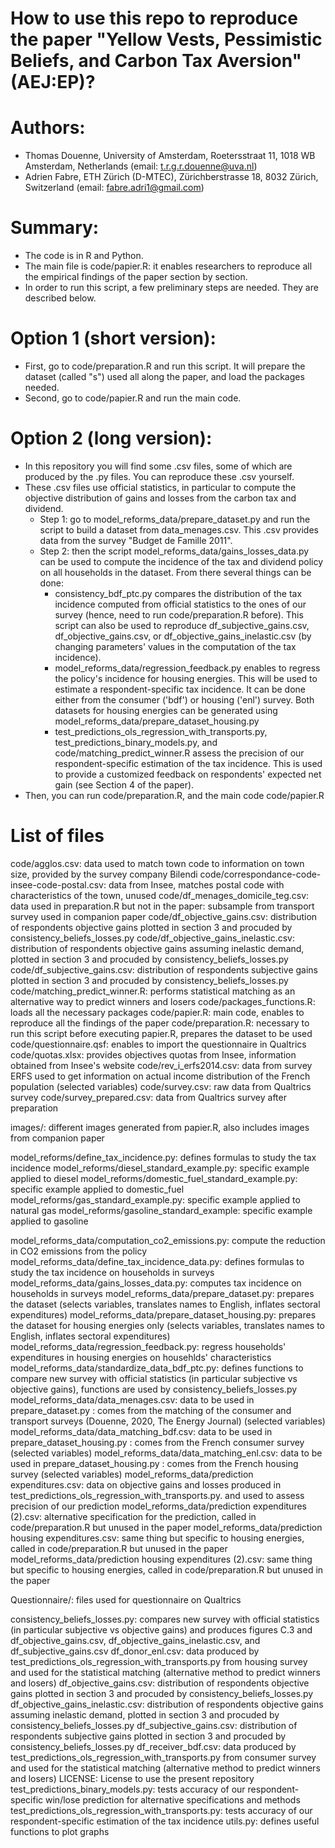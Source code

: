 # How to use this repo to reproduce the paper "Yellow Vests, Pessimistic Beliefs, and Carbon Tax Aversion" (AEJ:EP)?

# Authors:
- Thomas Douenne, University of Amsterdam, Roetersstraat 11, 1018 WB Amsterdam, Netherlands (email: t.r.g.r.douenne@uva.nl)
- Adrien Fabre, ETH Zürich (D-MTEC), Zürichberstrasse 18, 8032 Zürich, Switzerland (email: fabre.adri1@gmail.com)

# Summary:
- The code is in R and Python.
- The main file is code/papier.R: it enables researchers to reproduce all the empirical findings of the paper section by section.
- In order to run this script, a few preliminary steps are needed. They are described below.

# Option 1 (short version):
- First, go to code/preparation.R and run this script. It will prepare the dataset (called "s") used all along the paper, and load the packages needed.
- Second, go to code/papier.R and run the main code.

# Option 2 (long version):
- In this repository you will find some .csv files, some of which are produced by the .py files. You can reproduce these .csv yourself.
- These .csv files use official statistics, in particular to compute the objective distribution of gains and losses from the carbon tax and dividend.
    - Step 1: go to model_reforms_data/prepare_dataset.py and run the script to build a dataset from data_menages.csv. This .csv provides data from the survey "Budget de Famille 2011".
    - Step 2: then the script model_reforms_data/gains_losses_data.py can be used to compute the incidence of the tax and dividend policy on all households in the dataset.
    From there several things can be done:
        - consistency_bdf_ptc.py compares the distribution of the tax incidence computed from official statistics to the ones of our survey (hence, need to run code/preparation.R before).
        This script can also be used to reproduce df_subjective_gains.csv, df_objective_gains.csv, or df_objective_gains_inelastic.csv (by changing parameters' values in the computation of the tax incidence).
        - model_reforms_data/regression_feedback.py enables to regress the policy's incidence for housing energies. This will be used to estimate a respondent-specific tax incidence.
        It can be done either from the consumer ('bdf') or housing ('enl') survey. Both datasets for housing energies can be generated using model_reforms_data/prepare_dataset_housing.py
        - test_predictions_ols_regression_with_transports.py, test_predictions_binary_models.py, and code/matching_predict_winner.R assess the precision of our respondent-specific estimation of the tax incidence.
        This is used to provide a customized feedback on respondents' expected net gain (see Section 4 of the paper).
- Then, you can run code/preparation.R, and the main code code/papier.R


# List of files
code/agglos.csv: data used to match town code to information on town size, provided by the survey company Bilendi
code/correspondance-code-insee-code-postal.csv: data from Insee, matches postal code with characteristics of the town, unused
code/df_menages_domicile_teg.csv: data used in preparation.R but not in the paper: subsample from transport survey used in companion paper
code/df_objective_gains.csv: distribution of respondents objective gains plotted in section 3 and procuded by consistency_beliefs_losses.py
code/df_objective_gains_inelastic.csv: distribution of respondents objective gains assuming inelastic demand, plotted in section 3 and procuded by consistency_beliefs_losses.py
code/df_subjective_gains.csv: distribution of respondents subjective gains plotted in section 3 and procuded by consistency_beliefs_losses.py
code/matching_predict_winner.R: performs statistical matching as an alternative way to predict winners and losers
code/packages_functions.R: loads all the necessary packages
code/papier.R: main code, enables to reproduce all the findings of the paper
code/preparation.R: necessary to run this script before executing papier.R, prepares the dataset to be used
code/questionnaire.qsf: enables to import the questionnaire in Qualtrics
code/quotas.xlsx: provides objectives quotas from Insee, information obtained from Insee's website
code/rev_i_erfs2014.csv: data from survey ERFS used to get information on actual income distribution of the French population (selected variables)
code/survey.csv: raw data from Qualtrics survey
code/survey_prepared.csv: data from Qualtrics survey after preparation

images/: different images generated from papier.R, also includes images from companion paper

model_reforms/define_tax_incidence.py: defines formulas to study the tax incidence
model_reforms/diesel_standard_example.py: specific example applied to diesel
model_reforms/domestic_fuel_standard_example.py: specific example applied to domestic_fuel
model_reforms/gas_standard_example.py: specific example applied to natural gas
model_reforms/gasoline_standard_example: specific example applied to gasoline

model_reforms_data/computation_co2_emissions.py: compute the reduction in CO2 emissions from the policy
model_reforms_data/define_tax_incidence_data.py: defines formulas to study the tax incidence on households in surveys
model_reforms_data/gains_losses_data.py: computes tax incidence on households in surveys
model_reforms_data/prepare_dataset.py: prepares the dataset (selects variables, translates names to English, inflates sectoral expenditures)
model_reforms_data/prepare_dataset_housing.py: prepares the dataset for housing energies only (selects variables, translates names to English, inflates sectoral expenditures)
model_reforms_data/regression_feedback.py: regress households' expenditures in housing energies on househlds' characteristics
model_reforms_data/standardize_data_bdf_ptc.py: defines functions to compare new survey with official statistics (in particular subjective vs objective gains), functions are used by consistency_beliefs_losses.py
model_reforms_data/data_menages.csv: data to be used in prepare_dataset.py : comes from the matching of the consumer and transport surveys (Douenne, 2020, The Energy Journal) (selected variables)
model_reforms_data/data_matching_bdf.csv: data to be used in prepare_dataset_housing.py : comes from the French consumer survey (selected variables)
model_reforms_data/data_matching_enl.csv: data to be used in prepare_dataset_housing.py : comes from the French housing survey (selected variables)
model_reforms_data/prediction expenditures.csv: data on objective gains and losses produced in test_predictions_ols_regression_with_transports.py. and used to assess precision of our prediction
model_reforms_data/prediction expenditures (2).csv: alternative specification for the prediction, called in code/preparation.R but unused in the paper
model_reforms_data/prediction housing expenditures.csv: same thing but specific to housing energies, called in code/preparation.R but unused in the paper
model_reforms_data/prediction housing expenditures (2).csv: same thing but specific to housing energies, called in code/preparation.R but unused in the paper

Questionnaire/: files used for questionnaire on Qualtrics

consistency_beliefs_losses.py: compares new survey with official statistics (in particular subjective vs objective gains) and produces figures C.3 and df_objective_gains.csv, df_objective_gains_inelastic.csv, and df_subjective_gains.csv
df_donor_enl.csv: data produced by test_predictions_ols_regression_with_transports.py from housing survey and used for the statistical matching (alternative method to predict winners and losers)
df_objective_gains.csv: distribution of respondents objective gains plotted in section 3 and procuded by consistency_beliefs_losses.py
df_objective_gains_inelastic.csv: distribution of respondents objective gains assuming inelastic demand, plotted in section 3 and procuded by consistency_beliefs_losses.py
df_subjective_gains.csv: distribution of respondents subjective gains plotted in section 3 and procuded by consistency_beliefs_losses.py
df_receiver_bdf.csv: data produced by test_predictions_ols_regression_with_transports.py from consumer survey and used for the statistical matching (alternative method to predict winners and losers)
LICENSE: License to use the present repository
test_predictions_binary_models.py: tests accuracy of our respondent-specific win/lose prediction for alternative specifications and methods
test_predictions_ols_regression_with_transports.py: tests accuracy of our respondent-specific estimation of the tax incidence
utils.py: defines useful functions to plot graphs
